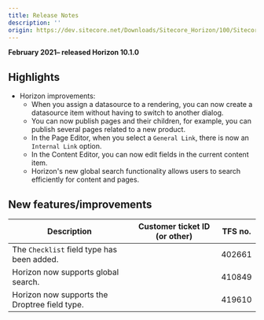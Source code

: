 ```yaml
---
title: Release Notes
description: ''
origin: https://dev.sitecore.net/Downloads/Sitecore_Horizon/100/Sitecore_Horizon_1010/Release_Notes
---
```


**February 2021– released Horizon 10.1.0**

## Highlights

-   Horizon improvements:
    -   When you assign a datasource to a rendering, you can now create a datasource item without having to switch to another dialog.
    -   ​You can now publish pages and their children, for example, you can publish several pages related to a new product.
    -   In the Page Editor, when you select a `General Link`, there is now an `Internal Link` option.
    -   ​In the Content Editor, you can now edit fields in the current content item.
    -   Horizon's new global search functionality allows users to search efficiently for content and pages.

## New features/improvements

 | Description | Customer ticket ID (or other) | TFS no. |
 | --- | --- | --- |
 | ​​​​​​​​​​​The `Checklist` field type has been added.​​​ |  | 402661 |
 | Horizon now supports global search. |  | 410849 |
 | Horizon now supports the Droptree field type. |  | 419610 |